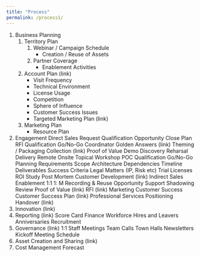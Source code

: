 ```yaml
---
title: "Process"
permalink: /process1/
---
```

<ol>
  <li>Business Planning
    <ol>
      <li>Territory Plan
        <ol>
          <li> Webinar / Campaign Schedule
            <ul><li>Creation / Reuse of Assets</li></ul>
          <li>Partner Coverage
            <ul><li>Enablement Activities</li></ul>
        </ol>
      <li>Account Plan (link)
        <ul>
          <li>Visit Frequency
          <li>Technical Environment
          <li>License Usage
          <li>Competition
          <li>Sphere of Influence
          <li>Customer Success Issues
          <li>Targeted Marketing Plan (link)
        </ul>
      <li>Marketing Plan
        <ul><li>Resource Plan</li></ul>
    </ol>
  <li>Engagement
  Direct Sales
    Request
    Qualification
    Opportunity
      Close Plan
      RFI
        Qualification Go/No-Go
        Coordinator
        Golden Answers (link)
        Theming / Packaging
        Collection (link)
      Proof of Value
        Demo
          Discovery
          Reharsal
          Delivery
            Remote
            Onsite
        Topical Workshop
        POC
          Qualification Go/No-Go
          Planning
          Requirements
          Scope
          Architecture
          Dependencies
          Timeline
          Deliverables
          Success Criteria
          Legal Matters (IP, Risk etc)
          Trial Licenses
        ROI Study
        Post Mortem
    Customer Development (link)
  Indirect Sales
    Enablement
      1:1
      1: M
      Recording & Reuse
    Opportunity Support
      Shadowing
      Review Proof of Value (link)
      RFI (link)
  Marketing
  Customer Success
    Customer Success Plan (link)
  Professional Services
    Positioning
    Handover (link)
  <li>Innovation (link)
  <li>Reporting (link)
  Score Card
  Finance
  Workforce
    Hires and Leavers
    Anniversaries
    Recruitment
  <li>Governance (link)
  1:1
  Staff Meetings
  Team Calls
  Town Halls
  Newsletters
  Kickoff
  Meeting Schedule
  <li>Asset Creation and Sharing (link)
  <li>Cost Management
  Forecast
</ol>
